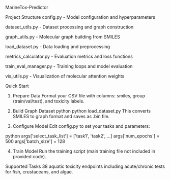 MarineTox-Predictor


Project Structure
config.py - Model configuration and hyperparameters

dataset_utils.py - Dataset processing and graph construction

graph_utils.py - Molecular graph building from SMILES

load_dataset.py - Data loading and preprocessing

metrics_calculator.py - Evaluation metrics and loss functions

train_eval_manager.py - Training loops and model evaluation

vis_utils.py - Visualization of molecular attention weights


Quick Start
1. Prepare Data
Format your CSV file with columns: smiles, group (train/val/test), and toxicity labels.

2. Build Graph Dataset
python
python load_dataset.py
This converts SMILES to graph format and saves as .bin file.

3. Configure Model
Edit config.py to set your tasks and parameters:

python
args['select_task_list'] = ['task1', 'task2', ...]
args['num_epochs'] = 500
args['batch_size'] = 128

4. Train Model
Run the training script (main training file not included in provided code).


Supported Tasks
38 aquatic toxicity endpoints including acute/chronic tests for fish, crustaceans, and algae.
